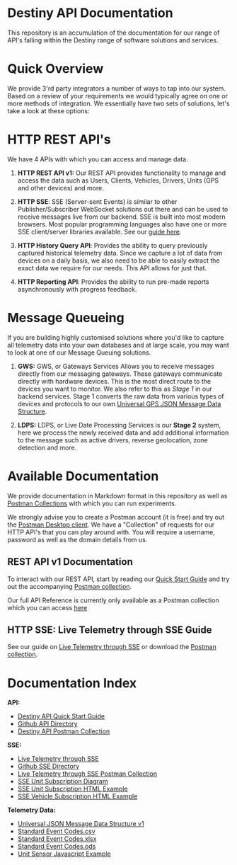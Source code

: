 # Destiny API Documentation

This repository is an accumulation of the documentation for our range
of API's falling within the Destiny range of software solutions 
and services.

# Quick Overview

We provide 3'rd party integrators a number of ways to tap into our
system. Based on a review of your requirements we would typically
agree on one or more methods of integration. We essentially have
two sets of solutions, let's take a look at these options:

# HTTP REST API's

We have 4 APIs with which you can access and manage data.

1. **HTTP REST API v1:** Our REST API provides functionality to
   manage and access the data such as Users, Clients, Vehicles, 
   Drivers, Units (GPS and other devices) and more.

2. **HTTP SSE**: SSE (Server-sent Events) is similar to other
   Publisher/Subscriber WebSocket solutions out there and can be
   used to receive messages live from our backend. SSE is built
   into most modern browsers. Most popular programming languages also
   have one or more SSE client/server libraries available. See our
   [guide here](SSE/Live%20Telemetry%20through%20SSE.md).

3. **HTTP History Query API**: Provides the ability to query previously
   captured historical telemetry data. Since we capture a lot of data from
   devices on a daily basis, we also need to be able to easily extract the
   exact data we require for our needs. This API allows for just that.

4. **HTTP Reporting API**: Provides the ability to run pre-made reports 
   asynchronously with progress feedback.

# Message Queueing

If you are building highly customised solutions where you'd like to capture
all telemetry data into your own databases and at large scale, you may want 
to look at one of our Message Queuing solutions.

1. **GWS:** GWS, or Gateways Services Allows you to receive 
   messages directly from our messaging gateways. These gateways 
   communicate directly with hardware devices. This is the most direct 
   route to the devices you want to monitor. We also refer to this as
   *Stage 1* in our backend services. Stage 1 converts the raw data 
   from various types of devices and protocols to our own 
   [Universal GPS JSON Message Data Structure](Telemetry/Universal%20JSON%20Message%20Data%20Structure%20v1.md).
   
2. **LDPS:** LDPS, or Live Date Processing Services is our **Stage 2** system, 
   here we process the newly received data and add additional information 
   to the message such as active drivers, reverse geolocation, zone detection
   and more.
   
# Available Documentation

We provide documentation in Markdown format in this repository as well as 
[Postman Collections](https://www.postman.com/) with which you can run 
experiments.

We strongly advise you to create a Postman account (it is free) and try
out the [Postman Desktop client](https://www.postman.com/downloads/). We have
a "Collection" of requests for our HTTP API's that you can play around with.
You will require a username, password as well as the domain details from us.

## REST API v1 Documentation

To interact with our REST API, start by reading our 
[Quick Start Guide](API/Quick%20Start%20Guide.md) and try out the accompanying
[Postman collection](API/Destiny%20API%20Quick%20Start%20Guide.postman_collection.zip).

Our full API Reference is currently only available as a Postman collection which
you can access [here]()

## HTTP SSE: Live Telemetry through SSE Guide

See our guide on [Live Telemetry through SSE](SSE/Live%20Telemetry%20through%20SSE.md) or
download the [Postman collection](SSE/Live%20Telemetry%20through%20SSE.postman_collection.zip).

# Documentation Index

**API:**
- [Destiny API Quick Start Guide](API/Quick%20Start%20Guide.md)
- [Github API Directory](API)
- [Destiny API Postman Collection](API/Destiny%20API%20Quick%20Start%20Guide.postman_collection.zip)

**SSE:**
- [Live Telemetry through SSE](SSE/Live%20Telemetry%20through%20SSE.md)
- [Github SSE Directory](SSE)
- [Live Telemetry through SSE Postman Collection](SSE/Live%20Telemetry%20through%20SSE.postman_collection.zip)
- [SSE Unit Subscription Diagram](SSE/SSE_EventSource_Unit_Subscription.png)
- [SSE Unit Subscription HTML Example](SSE/UnitSubscribeExample.html)
- [SSE Vehicle Subscription HTML Example](SSE/VehicleSubscribeExample.html)

**Telemetry Data:**
- [Universal JSON Message Data Structure v1](Telemetry/Universal%20JSON%20Message%20Data%20Structure%20v1.md)
- [Standard Event Codes.csv](Telemetry/Standard%20Event%20Codes.csv)
- [Standard Event Codes.xlsx](Telemetry/Standard%20Event%20Codes.xlsx)
- [Standard Event Codes.ods](Telemetry/Standard%20Event%20Codes.ods)
- [Unit Sensor Javascript Example](Telemetry/unitSensors.js)
